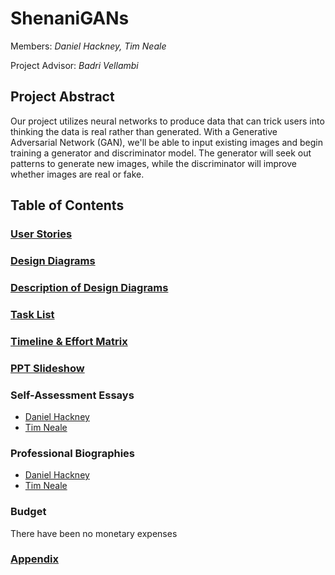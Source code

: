 # ShenaniGANs
Members: *Daniel Hackney, Tim Neale*

Project Advisor: *Badri Vellambi*

## Project Abstract
Our project utilizes neural networks to produce data that can trick users into thinking the data is real rather than generated. With a Generative Adversarial Network (GAN), we'll be able to input existing images and begin training a generator and discriminator model. The generator will seek out patterns to generate new images, while the discriminator will improve whether images are real or fake.

## Table of Contents

### [User Stories](./User_Stories.md) 
### [Design Diagrams](Design_Diagrams/DesignDiagrams.png)
### [Description of Design Diagrams](Design_Diagrams/DiagramDescriptions.md)

### [Task List](./tasklist.md)
### [Timeline & Effort Matrix](./Milestones.pdf)

### [PPT Slideshow](./ShenaniGANs_Powerpoint.pdf)

### Self-Assessment Essays

* [Daniel Hackney](essays/dhackney-Individual-Capstone-Assessment.md)
* [Tim Neale](essays/neale_Individual_Capstone_Essay.pdf)

### Professional Biographies

* [Daniel Hackney](./dhackney-Professional-Biography.md)
* [Tim Neale](./biography_Neale.md)

### Budget
There have been no monetary expenses

### [Appendix](./appendix.md)



